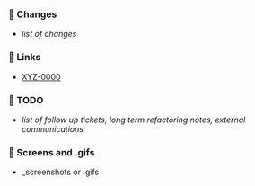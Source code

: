 ### 🚗 Changes

- _list of changes_

### 🔗 Links

- [XYZ-0000](https://wishlist4friends.atlassian.net/browse/XYZ-0000)

### 🚧 TODO

- _list of follow up tickets, long term refactoring notes, external communications_

### 🎥 Screens and .gifs

- \_screenshots or .gifs
